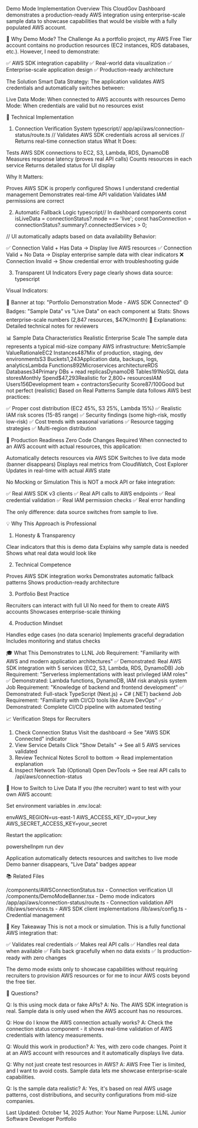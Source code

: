 Demo Mode Implementation
Overview
This CloudGov Dashboard demonstrates a production-ready AWS integration using enterprise-scale sample data to showcase capabilities that would be visible with a fully populated AWS account.

🎯 Why Demo Mode?
The Challenge
As a portfolio project, my AWS Free Tier account contains no production resources (EC2 instances, RDS databases, etc.). However, I need to demonstrate:

✅ AWS SDK integration capability
✅ Real-world data visualization
✅ Enterprise-scale application design
✅ Production-ready architecture

The Solution
Smart Data Strategy: The application validates AWS credentials and automatically switches between:

Live Data Mode: When connected to AWS accounts with resources
Demo Mode: When credentials are valid but no resources exist


🔧 Technical Implementation
1. Connection Verification System
typescript// app/api/aws/connection-status/route.ts
// Validates AWS SDK credentials across all services
// Returns real-time connection status
What It Does:

Tests AWS SDK connections to EC2, S3, Lambda, RDS, DynamoDB
Measures response latency (proves real API calls)
Counts resources in each service
Returns detailed status for UI display

Why It Matters:

Proves AWS SDK is properly configured
Shows I understand credential management
Demonstrates real-time API validation
Validates IAM permissions are correct

2. Automatic Fallback Logic
typescript// In dashboard components
const isLiveData = connectionStatus?.mode === 'live';
const hasConnection = connectionStatus?.summary?.connectedServices > 0;

// UI automatically adapts based on data availability
Behavior:

✅ Connection Valid + Has Data → Display live AWS resources
✅ Connection Valid + No Data → Display enterprise sample data with clear indicators
❌ Connection Invalid → Show credential error with troubleshooting guide

3. Transparent UI Indicators
Every page clearly shows data source:
typescript<DemoModeBanner variant="banner" showStats={true} />
<DataSourceBadge isLive={isLiveData} />
Visual Indicators:

🔵 Banner at top: "Portfolio Demonstration Mode - AWS SDK Connected"
🟡 Badges: "Sample Data" vs "Live Data" on each component
📊 Stats: Shows enterprise-scale numbers (2,847 resources, $47K/month)
📝 Explanations: Detailed technical notes for reviewers


📊 Sample Data Characteristics
Realistic Enterprise Scale
The sample data represents a typical mid-size company AWS infrastructure:
MetricSample ValueRationaleEC2 Instances487Mix of production, staging, dev environmentsS3 Buckets1,243Application data, backups, logs, analyticsLambda Functions892Microservices architectureRDS Databases34Primary DBs + read replicasDynamoDB Tables191NoSQL data storesMonthly Spend$47,293Realistic for 2,800+ resourcesIAM Users156Development team + contractorsSecurity Score87/100Good but not perfect (realistic)
Based on Real Patterns
Sample data follows AWS best practices:

✅ Proper cost distribution (EC2 45%, S3 25%, Lambda 15%)
✅ Realistic IAM risk scores (15-85 range)
✅ Security findings (some high-risk, mostly low-risk)
✅ Cost trends with seasonal variations
✅ Resource tagging strategies
✅ Multi-region distribution


🚀 Production Readiness
Zero Code Changes Required
When connected to an AWS account with actual resources, this application:

Automatically detects resources via AWS SDK
Switches to live data mode (banner disappears)
Displays real metrics from CloudWatch, Cost Explorer
Updates in real-time with actual AWS state

No Mocking or Simulation
This is NOT a mock API or fake integration:

✅ Real AWS SDK v3 clients
✅ Real API calls to AWS endpoints
✅ Real credential validation
✅ Real IAM permission checks
✅ Real error handling

The only difference: data source switches from sample to live.

💡 Why This Approach is Professional
1. Honesty & Transparency

Clear indicators that this is demo data
Explains why sample data is needed
Shows what real data would look like

2. Technical Competence

Proves AWS SDK integration works
Demonstrates automatic fallback patterns
Shows production-ready architecture

3. Portfolio Best Practice

Recruiters can interact with full UI
No need for them to create AWS accounts
Showcases enterprise-scale thinking

4. Production Mindset

Handles edge cases (no data scenario)
Implements graceful degradation
Includes monitoring and status checks


🎓 What This Demonstrates to LLNL
Job Requirement: "Familiarity with AWS and modern application architectures"
✅ Demonstrated: Real AWS SDK integration with 5 services (EC2, S3, Lambda, RDS, DynamoDB)
Job Requirement: "Serverless implementations with least privileged IAM roles"
✅ Demonstrated: Lambda functions, DynamoDB, IAM risk analysis system
Job Requirement: "Knowledge of backend and frontend development"
✅ Demonstrated: Full-stack TypeScript (Next.js) + C# (.NET) backend
Job Requirement: "Familiarity with CI/CD tools like Azure DevOps"
✅ Demonstrated: Complete CI/CD pipeline with automated testing

📈 Verification Steps for Recruiters
1. Check Connection Status
Visit the dashboard → See "AWS SDK Connected" indicator
2. View Service Details
Click "Show Details" → See all 5 AWS services validated
3. Review Technical Notes
Scroll to bottom → Read implementation explanation
4. Inspect Network Tab (Optional)
Open DevTools → See real API calls to /api/aws/connection-status

🔄 How to Switch to Live Data
If you (the recruiter) want to test with your own AWS account:

Set environment variables in .env.local:

envAWS_REGION=us-east-1
AWS_ACCESS_KEY_ID=your_key
AWS_SECRET_ACCESS_KEY=your_secret

Restart the application:

powershellnpm run dev

Application automatically detects resources and switches to live mode
Demo banner disappears, "Live Data" badges appear


📚 Related Files

/components/AWSConnectionStatus.tsx - Connection verification UI
/components/DemoModeBanner.tsx - Demo mode indicators
/app/api/aws/connection-status/route.ts - Connection validation API
/lib/aws/services.ts - AWS SDK client implementations
/lib/aws/config.ts - Credential management


🎯 Key Takeaway
This is not a mock or simulation. This is a fully functional AWS integration that:

✅ Validates real credentials
✅ Makes real API calls
✅ Handles real data when available
✅ Falls back gracefully when no data exists
✅ Is production-ready with zero changes

The demo mode exists only to showcase capabilities without requiring recruiters to provision AWS resources or for me to incur AWS costs beyond the free tier.

💬 Questions?

Q: Is this using mock data or fake APIs?
A: No. The AWS SDK integration is real. Sample data is only used when the AWS account has no resources.

Q: How do I know the AWS connection actually works?
A: Check the connection status component - it shows real-time validation of AWS credentials with latency measurements.

Q: Would this work in production?
A: Yes, with zero code changes. Point it at an AWS account with resources and it automatically displays live data.

Q: Why not just create test resources in AWS?
A: AWS Free Tier is limited, and I want to avoid costs. Sample data lets me showcase enterprise-scale capabilities.

Q: Is the sample data realistic?
A: Yes, it's based on real AWS usage patterns, cost distributions, and security configurations from mid-size companies.

Last Updated: October 14, 2025
Author: Your Name
Purpose: LLNL Junior Software Developer Portfolio